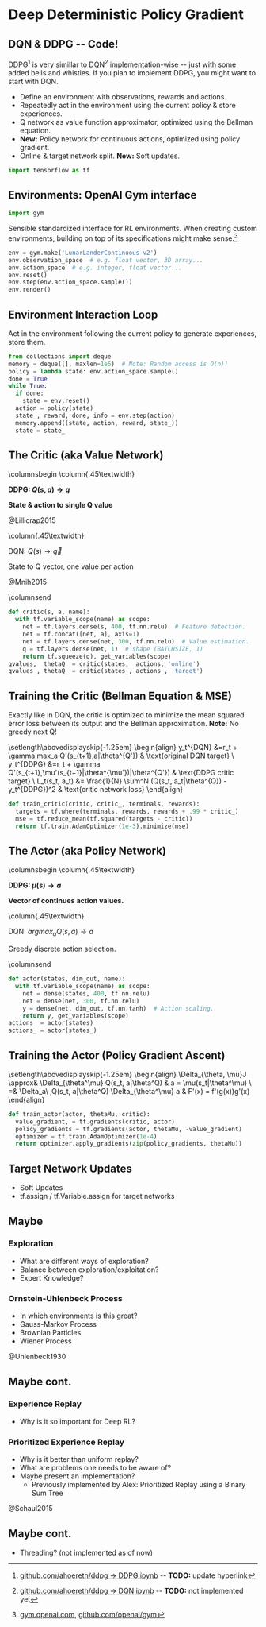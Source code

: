 # Deep Deterministic Policy Gradient

## DQN & DDPG -- Code!

DDPG[^ddpgtutorial] is very simillar to DQN[^dqntutorial] implementation-wise -- just with some added bells and whistles. If you plan to implement DDPG, you might want to start with DQN.

  - Define an environment with observations, rewards and actions.
  - Repeatedly act in the environment using the current policy & store experiences.
  - Q network as value function approximator, optimized using the Bellman equation.
  - **New:** Policy network for continuous actions, optimized using policy gradient.
  - Online & target network split. **New:** Soft updates.

```python
import tensorflow as tf
```

[^ddpgtutorial]: [github.com/ahoereth/ddpg $\rightarrow$ DDPG.ipynb](https://github.com/ahoereth/ddpg/blob/master/DDPG-Lander.ipynb) -- **TODO:** update hyperlink
[^dqntutorial]: [github.com/ahoereth/ddpg $\rightarrow$ DQN.ipynb](https://github.com/ahoereth/ddpg) -- **TODO:** not implemented yet



## Environments: OpenAI Gym interface

```python
import gym
```

Sensible standardized interface for RL environments. When creating custom environments, building on top of its specifications might make sense.[^gym]

```python
env = gym.make('LunarLanderContinuous-v2')
env.observation_space  # e.g. float vector, 3D array...
env.action_space  # e.g. integer, float vector...
env.reset()
env.step(env.action_space.sample())
env.render()
```

[^gym]: [gym.openai.com](https://gym.openai.com/), [github.com/openai/gym](https://github.com/openai/gym)



## Environment Interaction Loop

Act in the environment following the current policy to generate experiences, store them.

```python
from collections import deque
memory = deque([], maxlen=1e6)  # Note: Random access is O(n)!
policy = lambda state: env.action_space.sample()
done = True
while True:
  if done:
    state = env.reset()
  action = policy(state)
  state_, reward, done, info = env.step(action)
  memory.append((state, action, reward, state_))
  state = state_
```



## The Critic (aka Value Network)

\columnsbegin
\column{.45\textwidth}

**DDPG: $Q(s,a) \rightarrow q$**

**State & action to single Q value**

@Lillicrap2015

\column{.45\textwidth}

DQN: $Q(s) \rightarrow \vec q$

State to Q vector, one value per action

@Mnih2015

\columnsend

```python
def critic(s, a, name):
  with tf.variable_scope(name) as scope:
    net = tf.layers.dense(s, 400, tf.nn.relu)  # Feature detection.
    net = tf.concat([net, a], axis=1)
    net = tf.layers.dense(net, 300, tf.nn.relu)  # Value estimation.
    q = tf.layers.dense(net, 1)  # shape (BATCHSIZE, 1)
    return tf.squeeze(q), get_variables(scope)
qvalues,  thetaQ  = critic(states,  actions, 'online')
qvalues_, thetaQ_ = critic(states_, actions_, 'target')
```



## Training the Critic (Bellman Equation & MSE)

Exactly like in DQN, the critic is optimized to minimize the mean squared error loss between its output and the Bellman approximation. **Note:** No greedy next Q!

\setlength\abovedisplayskip{-1.25em}
\begin{align}
y_t^{DQN} &=r_t + \gamma max_a Q'(s_{t+1},a|\theta^{Q'}) & \text{original DQN target} \\
y_t^{DDPG} &=r_t + \gamma Q'(s_{t+1},\mu'(s_{t+1}|\theta^{\mu'})|\theta^{Q'}) & \text{DDPG critic target} \\
L_t(s_t, a_t) &= \frac{1}{N} \sum^N (Q(s_t, a_t|\theta^{Q}) - y_t^{DDPG})^2 & \text{critic network loss}
\end{align}

```python
def train_critic(critic, critic_, terminals, rewards):
  targets = tf.where(terminals, rewards, rewards + .99 * critic_)
  mse = tf.reduce_mean(tf.squared(targets - critic))
  return tf.train.AdamOptimizer(1e-3).minimize(mse)
```



## The Actor (aka Policy Network)

\columnsbegin
\column{.45\textwidth}

**DDPG: $\mu(s) \rightarrow a$**

**Vector of continues action values.**

\column{.45\textwidth}

DQN: $argmax_a Q(s, a) \rightarrow a$

Greedy discrete action selection.

\columnsend


```python
def actor(states, dim_out, name):
  with tf.variable_scope(name) as scope:
    net = dense(states, 400, tf.nn.relu)
    net = dense(net, 300, tf.nn.relu)
    y = dense(net, dim_out, tf.nn.tanh)  # Action scaling.
    return y, get_variables(scope)
actions  = actor(states)
actions_ = actor(states_)
```



## Training the Actor (Policy Gradient Ascent)


\setlength\abovedisplayskip{-1.25em}
\begin{align}
\Delta_{\theta, \mu}J \approx& \Delta_{\theta^\mu} Q(s_t, a|\theta^Q) & a = \mu(s_t|\theta^\mu) \\
=& \Delta_a\ \,Q(s_t, a|\theta^Q) \Delta_{\theta^\mu} a & F'(x) = f'(g(x))g'(x)
\end{align}


```python
def train_actor(actor, thetaMu, critic):
  value_gradient, = tf.gradients(critic, actor)
  policy_gradients = tf.gradients(actor, thetaMu, -value_gradient)
  optimizer = tf.train.AdamOptimizer(1e-4)
  return optimizer.apply_gradients(zip(policy_gradients, thetaMu))
```


## Target Network Updates

  - Soft Updates
  - tf.assign / tf.Variable.assign for target networks



## Maybe

### Exploration
  - What are different ways of exploration?
  - Balance between exploration/exploitation?
  - Expert Knowledge?

### Ornstein-Uhlenbeck Process
  - In which environments is this great?
  - Gauss-Markov Process
  - Brownian Particles
  - Wiener Process

@Uhlenbeck1930



## Maybe cont.

### Experience Replay

  - Why is it so important for Deep RL?

### Prioritized Experience Replay

  - Why is it better than uniform replay?
  - What are problems one needs to be aware of?
  - Maybe present an implementation?
    - Previously implemented by Alex: Prioritized Replay using a Binary Sum Tree

@Schaul2015


## Maybe cont.

  - Threading? (not implemented as of now)

